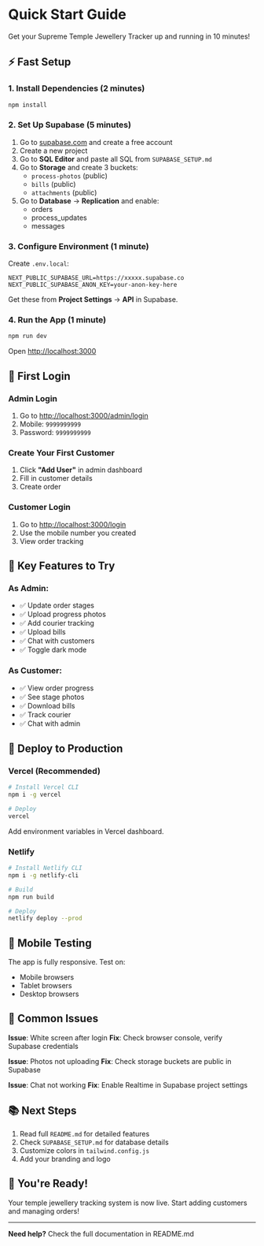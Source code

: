 # Quick Start Guide

Get your Supreme Temple Jewellery Tracker up and running in 10 minutes!

## ⚡ Fast Setup

### 1. Install Dependencies (2 minutes)

```bash
npm install
```

### 2. Set Up Supabase (5 minutes)

1. Go to [supabase.com](https://supabase.com) and create a free account
2. Create a new project
3. Go to **SQL Editor** and paste all SQL from `SUPABASE_SETUP.md`
4. Go to **Storage** and create 3 buckets:
   - `process-photos` (public)
   - `bills` (public)
   - `attachments` (public)
5. Go to **Database** → **Replication** and enable:
   - orders
   - process_updates
   - messages

### 3. Configure Environment (1 minute)

Create `.env.local`:

```env
NEXT_PUBLIC_SUPABASE_URL=https://xxxxx.supabase.co
NEXT_PUBLIC_SUPABASE_ANON_KEY=your-anon-key-here
```

Get these from **Project Settings** → **API** in Supabase.

### 4. Run the App (1 minute)

```bash
npm run dev
```

Open [http://localhost:3000](http://localhost:3000)

## 🎯 First Login

### Admin Login
1. Go to [http://localhost:3000/admin/login](http://localhost:3000/admin/login)
2. Mobile: `9999999999`
3. Password: `9999999999`

### Create Your First Customer
1. Click **"Add User"** in admin dashboard
2. Fill in customer details
3. Create order

### Customer Login
1. Go to [http://localhost:3000/login](http://localhost:3000/login)
2. Use the mobile number you created
3. View order tracking

## 🎨 Key Features to Try

### As Admin:
- ✅ Update order stages
- ✅ Upload progress photos
- ✅ Add courier tracking
- ✅ Upload bills
- ✅ Chat with customers
- ✅ Toggle dark mode

### As Customer:
- ✅ View order progress
- ✅ See stage photos
- ✅ Download bills
- ✅ Track courier
- ✅ Chat with admin

## 🚀 Deploy to Production

### Vercel (Recommended)

```bash
# Install Vercel CLI
npm i -g vercel

# Deploy
vercel
```

Add environment variables in Vercel dashboard.

### Netlify

```bash
# Install Netlify CLI
npm i -g netlify-cli

# Build
npm run build

# Deploy
netlify deploy --prod
```

## 📱 Mobile Testing

The app is fully responsive. Test on:
- Mobile browsers
- Tablet browsers
- Desktop browsers

## 🔧 Common Issues

**Issue**: White screen after login
**Fix**: Check browser console, verify Supabase credentials

**Issue**: Photos not uploading
**Fix**: Check storage buckets are public in Supabase

**Issue**: Chat not working
**Fix**: Enable Realtime in Supabase project settings

## 📚 Next Steps

1. Read full `README.md` for detailed features
2. Check `SUPABASE_SETUP.md` for database details
3. Customize colors in `tailwind.config.js`
4. Add your branding and logo

## 🎉 You're Ready!

Your temple jewellery tracking system is now live. Start adding customers and managing orders!

---

**Need help?** Check the full documentation in README.md
